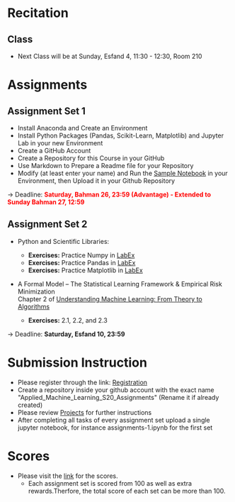# Recitation

## Class

* Next Class will be at Sunday, Esfand 4, 11:30 - 12:30, Room 210 

# Assignments 

## Assignment Set 1  

* Install Anaconda and Create an Environment    
* Install Python Packages (Pandas, Scikit-Learn, Matplotlib) and Jupyter Lab in your new Environment    
* Create a GitHub Account    
* Create a Repository for this Course in your GitHub  
* Use Markdown to Prepare a Readme file for your Repository 
* Modify (at least enter your name) and Run the [Sample Notebook](https://github.com/hhaji/Applied-Machine-Learning/blob/master/Recitation-Assignments/assignments-1_sample.ipynb) in your Environment, then Upload it in your Github Repository

-> Deadline: <span style="color:red"> **Saturday, Bahman 26, 23:59 (Advantage) - Extended to Sunday Bahman 27, 12:59** </span>  

## Assignment Set 2

*  Python and Scientific Libraries:
    - **Exercises:** Practice Numpy in [LabEx](https://labex.io/courses/100-numpy-exercises) 
    - **Exercises:** Practice Pandas in [LabEx](https://labex.io/courses/100-pandas-exercises)   
    - **Exercises:** Practice Matplotlib in [LabEx](https://labex.io/courses/draw-2d-and-3d-graphics-by-matplotlib)   

* A Formal Model – The Statistical Learning Framework & Empirical Risk Minimization   
  Chapter 2 of [Understanding Machine Learning: From Theory to Algorithms](http://www.cs.huji.ac.il/~shais/UnderstandingMachineLearning)   
    - **Exercises:** 2.1, 2.2, and 2.3  

-> Deadline: **Saturday, Esfand 10, 23:59**

# Submission Instruction 

* Please register through the link: [Registration](https://docs.google.com/document/d/1n4WDjIZMKNghwnWzMhJKfUPSfHzUeyb4eholMpyMILY/edit?usp=sharing)
* Create a repository inside your github account with the exact name "Applied_Machine_Learning_S20_Assignments" (Rename it if already created)
* Please review [Projects](https://github.com/hhaji/Applied-Machine-Learning/tree/master/Projects) for further instructions 
* After completing all tasks of every assignment set upload a single jupyter notebook, for instance assignments-1.ipynb for the first set

# Scores

* Please visit the [link](https://docs.google.com/spreadsheets/d/1ygd1pvTxv3YbedejVGhXTZJ349-rLdRuPKt32WkhXCY/edit?usp=sharing) for the scores.
  -  Each assignment set is scored from 100 as well as extra rewards.Therfore, the total score of each set can be more than 100.
